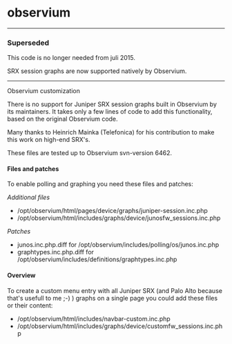 # observium


__________
### Superseded

This code is no longer needed from juli 2015.

SRX session graphs are now supported natively by Observium.
__________

Observium customization

There is no support for Juniper SRX session graphs built in Observium by its maintainers.
It takes only a few lines of code to add this functionality, based on the original Observium code.

Many thanks to Heinrich Mainka (Telefonica) for his contribution to make this work on high-end SRX's.

These files are tested up to Observium svn-version 6462.

#### Files and patches
To enable polling and graphing you need these files and patches:

*Additional files*
* /opt/observium/html/pages/device/graphs/juniper-session.inc.php
* /opt/observium/html/includes/graphs/device/junosfw_sessions.inc.php

*Patches*
* junos.inc.php.diff for /opt/observium/includes/polling/os/junos.inc.php
* graphtypes.inc.php.diff for /opt/observium/includes/definitions/graphtypes.inc.php


#### Overview
To create a custom menu entry with all Juniper SRX (and Palo Alto because that's usefull to me ;-) ) graphs on a single page you could add these files or their content:

* /opt/observium/html/includes/navbar-custom.inc.php
* /opt/observium/html/includes/graphs/device/customfw_sessions.inc.php

